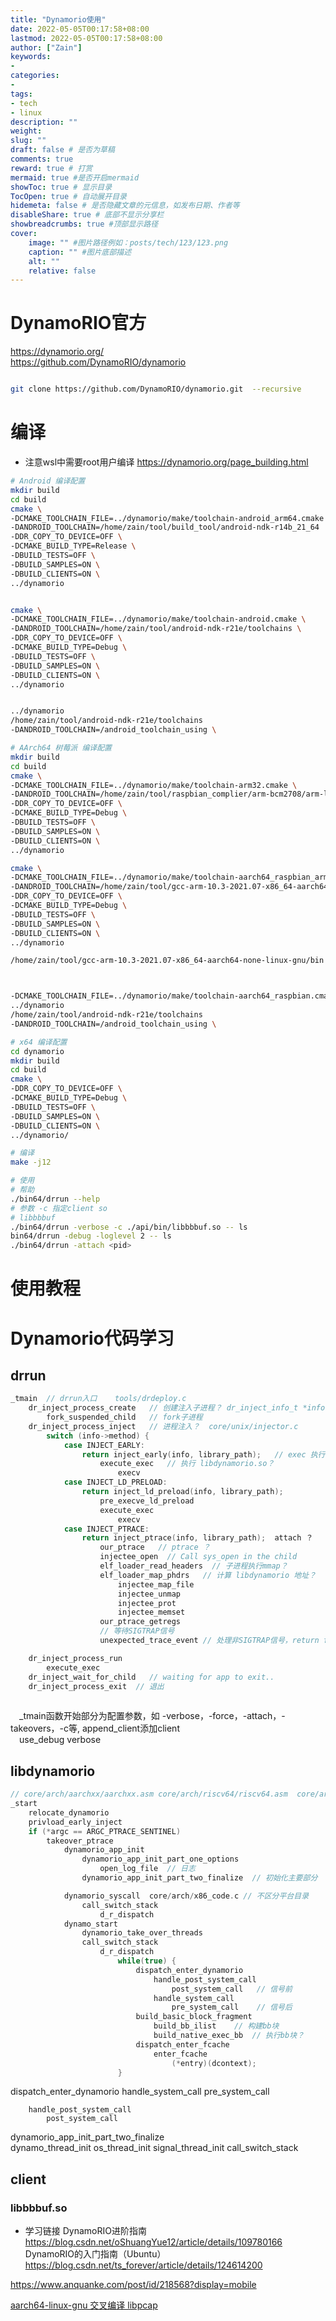```yaml
---
title: "Dynamorio使用"
date: 2022-05-05T00:17:58+08:00
lastmod: 2022-05-05T00:17:58+08:00
author: ["Zain"]
keywords: 
- 
categories: 
- 
tags: 
- tech
- linux
description: ""
weight:
slug: ""
draft: false # 是否为草稿
comments: true
reward: true # 打赏
mermaid: true #是否开启mermaid
showToc: true # 显示目录
TocOpen: true # 自动展开目录
hidemeta: false # 是否隐藏文章的元信息，如发布日期、作者等
disableShare: true # 底部不显示分享栏
showbreadcrumbs: true #顶部显示路径
cover:
    image: "" #图片路径例如：posts/tech/123/123.png
    caption: "" #图片底部描述
    alt: ""
    relative: false
---
```



# DynamoRIO官方

https://dynamorio.org/  <br>
https://github.com/DynamoRIO/dynamorio

```sh

git clone https://github.com/DynamoRIO/dynamorio.git  --recursive

```


# 编译
- 注意wsl中需要root用户编译
https://dynamorio.org/page_building.html

```sh
# Android 编译配置
mkdir build
cd build
cmake \
-DCMAKE_TOOLCHAIN_FILE=../dynamorio/make/toolchain-android_arm64.cmake \
-DANDROID_TOOLCHAIN=/home/zain/tool/build_tool/android-ndk-r14b_21_64  \
-DDR_COPY_TO_DEVICE=OFF \
-DCMAKE_BUILD_TYPE=Release \
-DBUILD_TESTS=OFF \
-DBUILD_SAMPLES=ON \
-DBUILD_CLIENTS=ON \
../dynamorio


cmake \
-DCMAKE_TOOLCHAIN_FILE=../dynamorio/make/toolchain-android.cmake \
-DANDROID_TOOLCHAIN=/home/zain/tool/android-ndk-r21e/toolchains \
-DDR_COPY_TO_DEVICE=OFF \
-DCMAKE_BUILD_TYPE=Debug \
-DBUILD_TESTS=OFF \
-DBUILD_SAMPLES=ON \
-DBUILD_CLIENTS=ON \
../dynamorio


../dynamorio
/home/zain/tool/android-ndk-r21e/toolchains
-DANDROID_TOOLCHAIN=/android_toolchain_using \
```

```sh
# AArch64 树莓派 编译配置
mkdir build
cd build
cmake \
-DCMAKE_TOOLCHAIN_FILE=../dynamorio/make/toolchain-arm32.cmake \
-DANDROID_TOOLCHAIN=/home/zain/tool/raspbian_complier/arm-bcm2708/arm-linux-gnueabihf/bin \
-DDR_COPY_TO_DEVICE=OFF \
-DCMAKE_BUILD_TYPE=Debug \
-DBUILD_TESTS=OFF \
-DBUILD_SAMPLES=ON \
-DBUILD_CLIENTS=ON \
../dynamorio

cmake \
-DCMAKE_TOOLCHAIN_FILE=../dynamorio/make/toolchain-aarch64_raspbian_armv8.cmake \
-DANDROID_TOOLCHAIN=/home/zain/tool/gcc-arm-10.3-2021.07-x86_64-aarch64-none-linux-gnu/bin \
-DDR_COPY_TO_DEVICE=OFF \
-DCMAKE_BUILD_TYPE=Debug \
-DBUILD_TESTS=OFF \
-DBUILD_SAMPLES=ON \
-DBUILD_CLIENTS=ON \
../dynamorio

/home/zain/tool/gcc-arm-10.3-2021.07-x86_64-aarch64-none-linux-gnu/bin



-DCMAKE_TOOLCHAIN_FILE=../dynamorio/make/toolchain-aarch64_raspbian.cmake \
../dynamorio
/home/zain/tool/android-ndk-r21e/toolchains
-DANDROID_TOOLCHAIN=/android_toolchain_using \
```




```sh
# x64 编译配置
cd dynamorio
mkdir build
cd build
cmake \
-DDR_COPY_TO_DEVICE=OFF \
-DCMAKE_BUILD_TYPE=Debug \
-DBUILD_TESTS=OFF \
-DBUILD_SAMPLES=ON \
-DBUILD_CLIENTS=ON \
../dynamorio/

# 编译
make -j12
```

```sh
# 使用
# 帮助
./bin64/drrun --help
# 参数 -c 指定client so 
# libbbbuf
./bin64/drrun -verbose -c ./api/bin/libbbbuf.so -- ls
bin64/drrun -debug -loglevel 2 -- ls
./bin64/drrun -attach <pid> 
```


# 使用教程


# Dynamorio代码学习

## drrun

```c
_tmain  // drrun入口    tools/drdeploy.c
    dr_inject_process_create   // 创建注入子进程？ dr_inject_info_t *info 
        fork_suspended_child   // fork子进程
    dr_inject_process_inject   // 进程注入？  core/unix/injector.c
        switch (info->method) {
            case INJECT_EARLY: 
                return inject_early(info, library_path);   // exec 执行？
                    execute_exec   // 执行 libdynamorio.so？ 
                        execv
            case INJECT_LD_PRELOAD: 
                return inject_ld_preload(info, library_path);
                    pre_execve_ld_preload
                    execute_exec
                        execv
            case INJECT_PTRACE: 
                return inject_ptrace(info, library_path);  attach ？
                    our_ptrace   // ptrace ？
                    injectee_open  // Call sys_open in the child
                    elf_loader_read_headers  // 子进程执行mmap？
                    elf_loader_map_phdrs   // 计算 libdynamorio 地址？
                        injectee_map_file
                        injectee_unmap
                        injectee_prot
                        injectee_memset
                    our_ptrace_getregs
                    // 等待SIGTRAP信号
                    unexpected_trace_event // 处理非SIGTRAP信号，return false

    dr_inject_process_run
        execute_exec
    dr_inject_wait_for_child   // waiting for app to exit..
    dr_inject_process_exit  // 退出
 
```
&emsp;_tmain函数开始部分为配置参数，如 -verbose，-force，-attach，-takeovers，-c等,
  append_client添加client <br>
&emsp;use_debug verbose

## libdynamorio

```C
// core/arch/aarchxx/aarchxx.asm core/arch/riscv64/riscv64.asm  core/arch/x86/x86.asm
_start
    relocate_dynamorio
    privload_early_inject
    if (*argc == ARGC_PTRACE_SENTINEL)
        takeover_ptrace
            dynamorio_app_init
                dynamorio_app_init_part_one_options
                    open_log_file  // 日志
                dynamorio_app_init_part_two_finalize  // 初始化主要部分

            dynamorio_syscall  core/arch/x86_code.c // 不区分平台目录
                call_switch_stack
                    d_r_dispatch
            dynamo_start
                dynamorio_take_over_threads
                call_switch_stack
                    d_r_dispatch
                        while(true) {
                            dispatch_enter_dynamorio
                                handle_post_system_call
                                    post_system_call   // 信号前
                                handle_system_call
                                    pre_system_call    // 信号后
                            build_basic_block_fragment
                                build_bb_ilist    // 构建bb块
                                build_native_exec_bb  // 执行bb块？
                            dispatch_enter_fcache
                                enter_fcache
                                    (*entry)(dcontext);
                        }
```

dispatch_enter_dynamorio
    handle_system_call
        pre_system_call

        handle_post_system_call
            post_system_call


dynamorio_app_init_part_two_finalize           
    dynamo_thread_init
        os_thread_init
            signal_thread_init
                call_switch_stack


## client

### libbbbuf.so





- 学习链接
DynamoRIO进阶指南
https://blog.csdn.net/oShuangYue12/article/details/109780166
DynamoRIO的入门指南（Ubuntu）
https://blog.csdn.net/ts_forever/article/details/124614200




https://www.anquanke.com/post/id/218568?display=mobile

[aarch64-linux-gnu 交叉编译 libpcap](https://blog.csdn.net/huaheshangxo/article/details/123897854)


